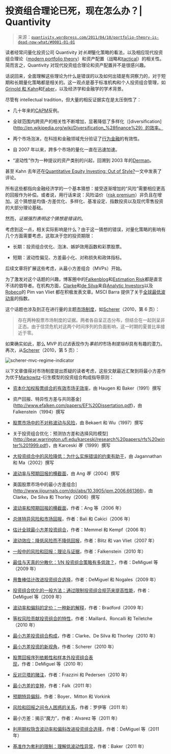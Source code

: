 <!--yml

类别：未分类

日期：2024-05-18 13:52:19

-->

# 投资组合理论已死，现在怎么办？| Quantivity

> 来源：[`quantivity.wordpress.com/2011/04/10/portfolio-theory-is-dead-now-what/#0001-01-01`](https://quantivity.wordpress.com/2011/04/10/portfolio-theory-is-dead-now-what/#0001-01-01)

读者经常问量化投资公司 Quantivity 对*长期*量化策略的看法，以及相应现代投资组合理论（[modern portfolio theory](http://en.wikipedia.org/wiki/Modern_portfolio_theory)）和资产配置（战略和[tactical](http://en.wikipedia.org/wiki/Tactical_asset_allocation)）的相关性。简而言之，Quantivity 对现代投资组合理论和资产配置并不是很感兴趣。

话说回来，全面理解这些理论为什么是错误的以及如何出错是有洞察力的，对于短期和长期量化策略都是相关的。这一观点是基于标准机构和个人投资组合管理，如[Grinold 和 Kahn](http://books.google.com/books?id=a1yB8LTQnOEC)和[Faber](http://www.theivyportfolio.com/)，以及经济学和金融学的学术背景。

尽管有 intellectual tradition，但大量的相反证据实在是太压倒性了：

+   几十年来的[CAPM](http://en.wikipedia.org/wiki/Capital_asset_pricing_model)反例。

+   全球范围内跨资产的相关性不断增加，显著降低了多样化（[diversification](http://en.wikipedia.org/wiki/Diversification_%28finance%29）的效率。

+   两个市场泡沫，在科技和金融领域充分验证了[行为金融](http://en.wikipedia.org/wiki/Behavioral_economics)的有效性。

+   自 2007 年以来，跨多个市场的量化一直在迅速加速。

+   “波动性”作为一种提议的资产类别的兴起，回溯到 2003 年的[Derman](http://www.ederman.com/new/docs/gaim-trading_volatility.pdf)。

甚至 Kahn 去年还在[Quantitative Equity Investing: Out of Style?](https://www2.blackrock.com/webcore/litService/search/getDocument.seam?ContentID=1111105185)一文中发表了评论。

所有这些都指向金融经济学的一个基本猜想：接受逐渐增加的“风险”需要相应更高的回报作为补偿。或者说，用行话来说：风险溢价（[risk premium](http://en.wikipedia.org/wiki/Risk_premium)）非负且在增加。这个猜想是均值-方差优化、多样化、基准设定、指数投资以及现代零售投资的大部分理论基础。

然而，*证据强烈表明这个猜想是错误的*。

考虑到这一点，相关实际影响是什么？由于这一猜想的错误，对量化策略的影响有几个方面需要考虑，这取决于您的投资期限：

+   长期：投资组合优化、泡沫、嫉妒效用函数和彩票股票。

+   短期：波动性偏见、方差最小化、对称损失和政体指标。

后续文章将扩展这些考虑，从最小方差组合（MVPs）开始。

为了激发对这个话题的兴趣，博客圈中的[Falkenblog](http://falkenblog.blogspot.com/)和[Estimation Risk](http://estimationrisk.blogspot.com/)都是直言不讳的倡导者。在机构方面，[Clarke](https://www.aninvestor.com/analytic-people/index.aspx#8)和[de Silva](https://www.aninvestor.com/analytic-people/index.aspx#8)来自[Analytic Investors](https://www.aninvestor.com/)以及[Robeco](http://www.robeco.com/)的 Pim van Vliet 都在积极发表文章。MSCI Barra 提供了关于[全球最低波动率](http://www.msci.com/products/indices/stategy/minimum_volatility/)的指数。

这个话题也涉及到正在进行量的主题[市场制度](https://quantivity.wordpress.com/2009/12/31/market-regime-trading-redux/)，如[Scherer](http://papers.ssrn.com/sol3/papers.cfm?abstract_id=1681306)（2010，第 6 页）：

> 存在两种股票市场制度的证据。两者各自呈正态分布，但结合在一起则呈非正态。由于信贷危机对这两个时间序列的负面影响，这一时期的夏普比率接近于零。

如果确实如此，那么 MVP 的*过去*表现作为*事前的*市场*制度指标*具有有趣的潜力。再次，从[Scherer](http://papers.ssrn.com/sol3/papers.cfm?abstract_id=1681306)（2010，第 5 页）：

![scherer-mvc-regime-indicator](https://quantivity.wordpress.com/wp-content/uploads/2011/04/scherer-mvc-regime-indicator.png)

以下文章值得对市场制度提出质疑的读者考虑，这些文献最近汇聚到将最小方差作为优于[Markowitz](http://en.wikipedia.org/wiki/Harry_Markowitz)-衍生模型的投资组合构成指导原则：

+   [资本化加权股票组合的有效市场无效率](http://www.iijournals.com/doi/abs/10.3905/jpm.1991.409335)，由 Haugen 和 Baker（1991）撰写

+   资产回报、特异性方差与共同基金](http://www.efalken.com/papers/EF%20Dissertation.pdf)，由 Falkenstein（1994）撰写

+   [股票市场中的不对称波动与风险](http://ideas.repec.org/p/nbr/nberwo/6022.html)，由 Bekaert 和 Wu（1997）撰写

+   关于投资组合优化：预测协方差和选择风险模型](http://bear.warrington.ufl.edu/karceski/research%20papers/rfs%20winter%201999.pdf)，由 Karceski *等*（1999）撰写

+   [大投资组合中的风险降低：为什么实施错误的约束有助于](http://papers.ssrn.com/sol3/papers.cfm?abstract_id=424756)，由 Jagannathan 和 Ma（2002）撰写

+   [波动率与预期回报的横截面](http://www.afajof.org/afa/forthcoming/ang1.pdf)，由 Ang *等*（2004）撰写

+   美国股票市场中的最小方差组合](http://www.iijournals.com/doi/abs/10.3905/jpm.2006.661366)，由 Clarke，De Silva 和 Thorley（2006）撰写

+   [波动率和预期回报的横截面](http://www0.gsb.columbia.edu/faculty/rhodrick/crosssection.pdf)，作者：Ang 等（2006 年）

+   [总体特异风险和市场回报](http://papers.ssrn.com/sol3/papers.cfm?abstract_id=947873)，作者：Bali 和 Cakici（2006 年）

+   [估计全球最小方差投资组合](http://papers.ssrn.com/sol3/papers.cfm?abstract_id=940367)，作者：Memmel 和 Kempf（2006 年）

+   [波动效应：降低风险而不降低回报](https://www.robeco.com/com/eng/images/blitz-vliet_jpm_robeco_2007_tcm633-252202.pdf)，作者：Blitz 和 van Vliet（2007 年）

+   [一般中的风险和回报：理论与证据](http://papers.ssrn.com/sol3/papers.cfm?abstract_id=1420356)，作者：Falkenstein（2010 年）

+   [最佳与天真的分散化：1/N 投资组合策略有多低效？](http://faculty.london.edu/avmiguel/DeMiguel-Garlappi-Uppal-RFS.pdf)，作者：DeMiguel 等（2009 年）

+   [用鲁棒估计改进投资组合选择](http://www.est.uc3m.es/fjnm/esp/papers/RobustPortfolios.pdf)，作者：DeMiguel 和 Nogales（2009 年）

+   [投资组合优化的一般方法：通过限制投资组合规范来提高性能](http://www.est.uc3m.es/fjnm/esp/papers/DGNU.pdf)，作者：DeMiguel 等（2009 年）

+   [波动率和偏斜的定价：一种新的解释](http://www.iijournals.com/doi/abs/10.3905/JOI.2009.18.3.027)，作者：Bradford（2009 年）

+   [等权风险贡献投资组合的特性](http://www.iijournals.com/doi/abs/10.3905/jpm.2010.36.4.060)，作者：Maillard、Roncalli 和 Teïletche（2010 年）

+   [最小方差投资组合构成](http://papers.ssrn.com/sol3/papers.cfm?abstract_id=1549949)，作者：Clarke、De Silva 和 Thorley（2010 年）

+   [最小方差投资的新视角](http://papers.ssrn.com/sol3/papers.cfm?abstract_id=1681306)，作者：Scherer（2010 年）

+   [股票回报序列依赖性和样本外投资组合表现](http://papers.ssrn.com/sol3/papers.cfm?abstract_id=1572526)，作者：DeMiguel 等（2010 年）

+   [反对贝塔的赌注](http://www.utahwfc.org/2011_papers/betting.pdf)，作者：Frazzini 和 Pedersen（2010 年）

+   [最小方差的变种](http://qwafafew.org/images/uploads/2011-03-16-ny-Falk.ppt)，作者：Falk（2011 年）

+   [预期特异偏斜](http://papers.ssrn.com/sol3/papers.cfm?abstract_id=1541002)，作者：Boyer、Mitton 和 Vorkink

+   [风险和回报之间令人困惑的关系](http://qwafafew.org/images/uploads/2011-03-16-ny-Luo.pdf)，作者：罗伊等（2011 年）

+   最小方差：揭示“魔力”，作者：Alvarez 等（2011 年）

+   [利用期权隐含波动率和偏斜改进投资组合选择](http://papers.ssrn.com/sol3/papers.cfm?abstract_id=1474212)，作者：DeMiguel 等（2011 年）

+   [基准作为套利的限制：理解低波动性异常](http://people.hbs.edu/mbaker/cv/papers/Benchmarks_as_Limits_unpub_01_14_10_faj.v67.n1.4.pdf)，作者：Baker（2011 年）
